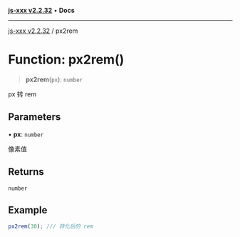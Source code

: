 [**js-xxx v2.2.32**](../README.md) • **Docs**

***

[js-xxx v2.2.32](../README.md) / px2rem

# Function: px2rem()

> **px2rem**(`px`): `number`

px 转 rem

## Parameters

• **px**: `number`

像素值

## Returns

`number`

## Example

```ts
px2rem(30); /// 转化后的 rem
```
